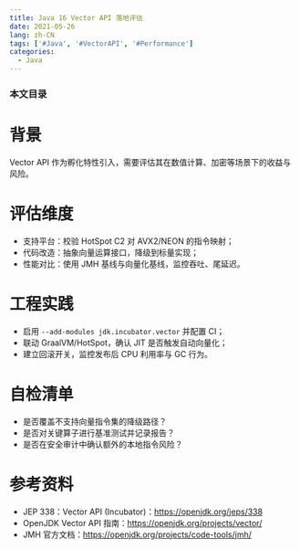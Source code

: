 ```yaml
---
title: Java 16 Vector API 落地评估
date: 2021-05-26
lang: zh-CN
tags: ['#Java', '#VectorAPI', '#Performance']
categories:
  - Java
---
```


### 本文目录
<!-- toc -->

# 背景
Vector API 作为孵化特性引入，需要评估其在数值计算、加密等场景下的收益与风险。

# 评估维度
- 支持平台：校验 HotSpot C2 对 AVX2/NEON 的指令映射；
- 代码改造：抽象向量运算接口，降级到标量实现；
- 性能对比：使用 JMH 基线与向量化基线，监控吞吐、尾延迟。

# 工程实践
- 启用 `--add-modules jdk.incubator.vector` 并配置 CI；
- 联动 GraalVM/HotSpot，确认 JIT 是否触发自动向量化；
- 建立回滚开关，监控发布后 CPU 利用率与 GC 行为。

# 自检清单
- 是否覆盖不支持向量指令集的降级路径？
- 是否对关键算子进行基准测试并记录报告？
- 是否在安全审计中确认额外的本地指令风险？

# 参考资料
- JEP 338：Vector API (Incubator)：https://openjdk.org/jeps/338
- OpenJDK Vector API 指南：https://openjdk.org/projects/vector/
- JMH 官方文档：https://openjdk.org/projects/code-tools/jmh/
